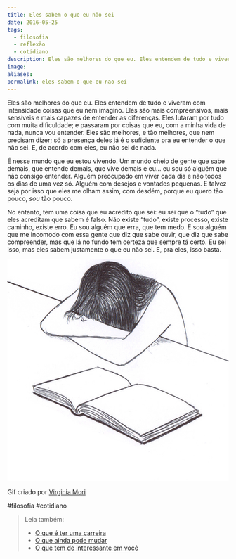 ```yaml
---
title: Eles sabem o que eu não sei
date: 2016-05-25
tags:
  - filosofia
  - reflexão
  - cotidiano
description: Eles são melhores do que eu. Eles entendem de tudo e viveram com intensidade coisas que eu nem imagino. Eles são mais compreensivos, mais…
image: 
aliases:
permalink: eles-sabem-o-que-eu-nao-sei
---
```

Eles são melhores do que eu. Eles entendem de tudo e viveram com intensidade coisas que eu nem imagino. Eles são mais compreensivos, mais sensíveis e mais capazes de entender as diferenças. Eles lutaram por tudo com muita dificuldade; e passaram por coisas que eu, com a minha vida de nada, nunca vou entender. Eles são melhores, e tão melhores, que nem precisam dizer; só a presença deles já é o suficiente pra eu entender o que não sei. E, de acordo com eles, eu não sei de nada.

É nesse mundo que eu estou vivendo. Um mundo cheio de gente que sabe demais, que entende demais, que vive demais e eu… eu sou só alguém que não consigo entender. Alguém preocupado em viver cada dia e não todos os dias de uma vez só. Alguém com desejos e vontades pequenas. E talvez seja por isso que eles me olham assim, com desdém, porque eu quero tão pouco, _sou_ tão pouco.

No entanto, tem uma coisa que eu acredito que sei: eu sei que o “tudo” que eles acreditam que sabem é falso. Não existe “tudo”, existe processo, existe caminho, existe erro. Eu sou alguém que erra, que tem medo. E sou alguém que me incomodo com essa gente que diz que sabe ouvir, que diz que sabe compreender, mas que lá no fundo tem certeza que sempre tá certo. Eu sei isso, mas eles sabem justamente o que eu não sei. E, pra eles, isso basta.

<img src="/assets/img/eles-sabem-o-que-eu-não sei-medium.gif">

Gif criado por [Virginia Mori](http://virginiamori.tumblr.com/post/144547488353/virginia-mori-2016-gif)


#filosofia #cotidiano

> Leia também:
> - <a href="/o-que-e-ter-uma-carreira">O que é ter uma carreira</a>
> - <a href="/o-que-ainda-pode-mudar">O que ainda pode mudar</a>
> - <a href="/o-que-tem-de-interessante-em-voce">O que tem de interessante em você</a>
